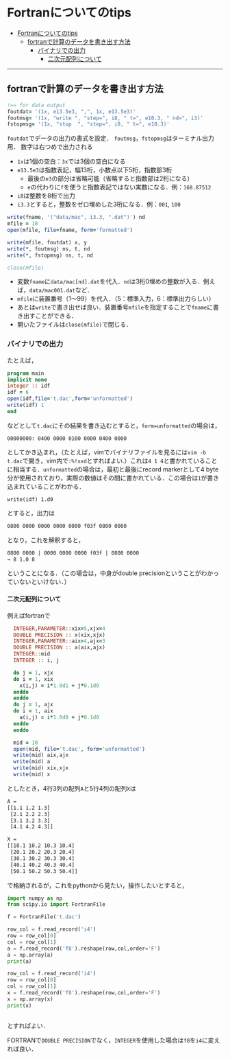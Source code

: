 # Fortranについてのtips

- [Fortranについてのtips](#fortranについてのtips)
  - [fortranで計算のデータを書き出す方法](#fortranで計算のデータを書き出す方法)
    - [バイナリでの出力](#バイナリでの出力)
      - [二次元配列について](#二次元配列について)
---

## fortranで計算のデータを書き出す方法

```fortran
!== for data output
foutdat= '(1x, e13.5e3, ",", 1x, e13.5e3)'
foutmsg= '(1x, "write ", "step=", i8, " t=", e10.3, " nd=", i3)'
fstopmsg= '(1x, "stop  ", "step=", i8, " t=", e10.3)'
```

`foutdat`でデータの出力の書式を設定．
`foutmsg`，`fstopmsg`はターミナル出力用．
数字は右つめで出力される
- `1x`は1個の空白：`3x`では3個の空白になる
- `e13.5e3`は指数表記，幅13桁，小数点以下5桁，指数部3桁
    - 最後の`e3`の部分は省略可能（省略すると指数部は2桁になる）
    - `e`の代わりに`f`を使うと指数表記ではない実数になる．例：`168.87512`
- `i8`は整数を8桁で出力
- `i3.3`とすると，整数をゼロ埋めした3桁になる．例：`001`, `100`


```fortran
write(fname, '("data/mac", i3.3, ".dat")') nd
mfile = 10
open(mfile, file=fname, form='formatted')

write(mfile, foutdat) x, y
write(*, foutmsg) ns, t, nd
write(*, fstopmsg) ns, t, nd

close(mfile)
```
- 変数`fname`に`data/mac[nd].dat`を代入．`nd`は3桁0埋めの整数が入る．例えば，`data/mac001.dat`など．
- `mfile`に装置番号（1〜99）を代入．（5：標準入力，6：標準出力らしい）
- あとは`write`で書き出せば良い．装置番号`mfile`を指定することで`fname`に書き出すことができる．
- 開いたファイルは`close(mfile)`で閉じる．

### バイナリでの出力
たとえば，
```fortran
program main
implicit none
integer :: idf
idf = 6
open(idf,file='t.dac',form='unformatted')
write(idf) 1
end
```
などとして`t.dac`にその結果を書き込むとすると，`form=unformatted`の場合は，
```dac
00000000: 0400 0000 0100 0000 0400 0000 
```
としてかき込まれ，（たとえば，vimでバイナリファイルを見るには`vim -b t.dac`で開き，vim内で`:%!xxd`とすればよい.）これは`4 1 4`と書かれていることに相当する．`unformatted`の場合は，最初と最後にrecord markerとして4 byte分が使用されており，実際の数値はその間に書かれている．この場合は`1`が書き込まれていることがわかる．

```Fortran
write(idf) 1.d0
```
とすると，出力は
```txt
0800 0000 0000 0000 0000 f03f 0800 0000
```
となり，これを解釈すると，
```txt
0800 0000 | 0000 0000 0000 f03f | 0800 0000
→ 8 1.0 8
```
ということになる．（この場合は，中身がdouble precisionということがわかっていないといけない．）

#### 二次元配列について
例えばfortranで
```fortran
  INTEGER,PARAMETER::xix=5,xjx=4
  DOUBLE PRECISION :: x(xix,xjx)
  INTEGER,PARAMETER::aix=4,ajx=3
  DOUBLE PRECISION :: a(aix,ajx)
  INTEGER::mid
  INTEGER :: i, j

  do j = 1, xjx
  do i = 1, xix
    x(i,j) = i*1.0d1 + j*0.1d0
  enddo
  enddo
  do j = 1, ajx
  do i = 1, aix
    a(i,j) = i*1.0d0 + j*0.1d0
  enddo
  enddo

  mid = 10
  open(mid, file='t.dac', form='unformatted')
  write(mid) aix,ajx
  write(mid) a
  write(mid) xix,xjx
  write(mid) x


```
としたとき，4行3列の配列`A`と5行4列の配列`X`は
```txt
A = 
[[1.1 1.2 1.3]
 [2.1 2.2 2.3]
 [3.1 3.2 3.3]
 [4.1 4.2 4.3]]

X =
[[10.1 10.2 10.3 10.4]
 [20.1 20.2 20.3 20.4]
 [30.1 30.2 30.3 30.4]
 [40.1 40.2 40.3 40.4]
 [50.1 50.2 50.3 50.4]]
```
で格納されるが，これをpythonから見たい，操作したいとすると，
```python
import numpy as np
from scipy.io import FortranFile

f = FortranFile('t.dac')

row_col = f.read_record('i4')
row = row_col[0]
col = row_col[1]
a = f.read_record('f8').reshape(row,col,order='F')
a = np.array(a)
print(a)

row_col = f.read_record('i4')
row = row_col[0]
col = row_col[1]
x = f.read_record('f8').reshape(row,col,order='F')
x = np.array(x)
print(x)



```
とすればよい．

FORTRANで`DOUBLE PRECISION`でなく，`INTEGER`を使用した場合は`f8`を`i4`に変えれば良い．


